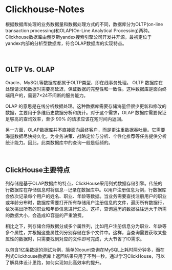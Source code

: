 # Clickhouse-Notes

根据数据库处理的业务数据量和数据处理方式的不同，数据库分为OLTP(on-line transaction processing)和OLAP(On-Line Analytical Processing)两种。Clickhouse数据库由俄罗斯yandex搜索引擎公司开发并开源，最初定位于yandex内部的分析型数据库，符合OLAP数据库的实现特点。

&nbsp;

## OLTP Vs. OLAP

Oracle、MySQL等数据库都属于OLTP类型，即在线事务处理。 OLTP 数据库在处理请求和数据时需要高延迟，保证数据的完整性和一致性。这种数据库是面向终端用户的，需要7×24不间断的服务能力。

OLAP 的意思是在线分析数据处理。这种数据库需要存储海量但很少更新和修改的数据，主要用于多维历史数据分析和统计。对于这个需求，OLAP 数据库需要保证足够高的查询效率，至少 90% 的请求应该在短时间内返回。

另一方面，OLAP数据库并不直接面向最终客户，而是更注重数据吞吐量。它需要海量数据尽快持久化，为业务决策、战略定位与分析、个性化推荐等任务提供分析统计能力。因此，此类数据库中的查询一般是低频的。

&nbsp;

## ClickHouse主要特点

列存储是基于OLAP数据库的特点，ClickHouse采用列式数据存储引擎。传统的行数据库在存储信息时将信息--记录在数据库中。以用户注册信息为例，行数据库会依次记录每个用户的姓名、职业、年龄等数据。当业务需要查找注册用户的职业或年龄分布时，数据库需要打开所有存储用户注册信息的文件，遍历所有数据行，依次挑出所有的职业和年龄信息进行汇总。这样，查询遍历的数据往往远大于所需的数据大小，会造成IO容量的严重浪费。

相比之下，列存储会将数据分成多个属性列，比如用户注册信息分为职业、年龄等多个属性，并根据这些属性列分别存储在多个文件中。这样，当查询需要获取某些属性的数据时，只需要找到对应的文件即可完成，大大节省了IO需求。

以包含1亿条数据的测试为例，简单的count查询在MySQL上耗时两分钟多，而在列式Clickhouse数据库上返回结果只用了不到一秒。通过学习ClickHouse，可以了解具体设计思路，如何实现如此高效率的提升。
